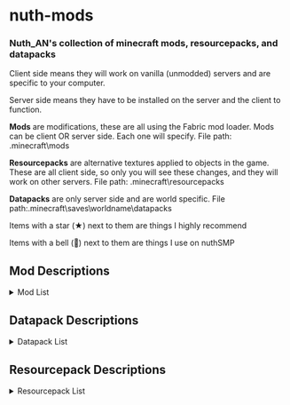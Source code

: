 # nuth-mods

### Nuth_AN's collection of minecraft mods, resourcepacks, and datapacks

Client side means they will work on vanilla (unmodded) servers and are specific to your computer.

Server side means they have to be installed on the server and the client to function.

**Mods** are modifications, these are all using the Fabric mod loader. Mods can be client OR server side. Each one will specify. File path: .minecraft\mods

**Resourcepacks** are alternative textures applied to objects in the game. These are all client side, so only you will see these changes, and they will work on other servers. File path: .minecraft\resourcepacks

**Datapacks** are only server side and are world specific. File path:.minecraft\saves\worldname\datapacks

Items with a star (★) next to them are things I highly recommend

Items with a bell (🔔) next to them are things I use on nuthSMP

## **Mod Descriptions**

<details>
<summary>Mod List</summary>

### IMPORTANT 

If you're installing any of these mods, it is recommended to install clothConfig, fabricAPI, fabricLanguageKotlin, maLiLib, modMenu, and yetAnotherConfigLib. These are required by most of these mods and aren't listed as dependencies.


- advancementInfo
  - Tells the user what they need to do to accomplish an advancement
    - Client

- axiom
  - Building mod I only use in creative worlds
    - Client or server

- balm (library)
  - Required for kleeSlabs
  - Client and server

- betterBeaconPlacement
  - Places down the base of the beacon by right clicking on a beacon with the mineral block in your hand. Also can break all the blocks by breaking the beacon. Huge time saver
    - Requires collective (library)
    - Client

- ★betterF3
  - Improves F3 menu by color coding (highly customizable)
    - Client

- ★betterStats
  - Makes the statistics screen look much prettier
    - Client or server

- boatHUD
  - Adds a cool little HUD when riding a boat. Includes speed, gs experienced, and angle
    - Client

- calcMod
  - Little calculator to calculate things such as amount of blocks needed for recipes, etc.
    - Client or server

- 🔔carpetExtra
  - Adds some more cool carpet features
    - Requires carpet
    - Server

- 🔔carpetTIS
  - More carpet additions, notably large barrels
    - Requires carpet
    - Server

- ★🔔clothConfig (library)
  - Required by a lot of mods
  - Client and server

- ★🔔clumps (performance)
  - Greatly decreases lag by clumping xp orbs together
    - Server

- collective (library)
  - Required by betterBeaconPlacement
  - Client and server

- ★continuity
  - Adds connected textures similar to OptiFine
    - Requires indium IF sodium is installed
    - Client

- controlling
  - Adds a search bar in the keybinds menu to help find conflicts
    - Requires searchables (library)
    - Client

- darkLoadingScreen
  - Makes the loading screen dark mode
    - Client

- easierCrafting
  - Enables instant crafting without having to drag items to and fro
    - Client

- eatingAnimation
  - Adds cool eating animations for most foods (sadly none for golden carrots)
    - Client

- 🔔essential
  - Adds some useless cosmetics and allows hosting worlds for multiplayer with friends
    - Client

- ★🔔fabricAPI (library)
  - Required by most mods
  - Client and server

- ★🔔carpet
  - Adds a ton of cool technical features. A tonnnnnn
    - Required by carpetExtras and carpetTIS
    - Server

- ★🔔fabricLanguageKotlin (library)
  - Required by a lot of mods
  - Client or server

- ★🔔indium (performance)
  - Sodium addon that improves rendering API
    - Requires sodium
    - Client

- inventoryHUD
  - Adds some neat little HUDs. Highly customizable
    - Client

- ★iris
  - Best shader loader in existence
    - Client

- ★itemScroller
  - Amazing mod that makes it way easier to move items around in the inventory
    - Client

- 🔔kleeSlabs
  - Allows just breaking the top or bottom slab in a double slab
    - Requires balm (library)
    - Server

- ★lambDynamicLights
  - Adds dynamic lights. Ex: holding a torch actually gives off light
    - Client

- ★litematica
  - Building mod to creat ghost outlines of your builds for easier building process in survival
    - Client

- ★🔔lithium (performance)
  - Great optimization addon for fabric. Reduces tons of lag
    - Client

- ★🔔maLiLib (library)
  - Required by a lot of my favorite mods
  - Client

- ★miniHUD
  - Fantastic mod that adds a little HUD that can display whatever you want it to. Also implements some useful renderers. Highly customizable
    - Client

- ★🔔modMenu
  - Adds a mod menu to help organize and configure mods in game
    - Required by a lot of mods
    - Client

- 🔔noExpensive
  - Removes the "Too Expensive!" restriction with anvils
    - Client and server

- ★noResourcePackWarnings
  - Removes the warning that a resource pack is from an older version
    - Client

- ★🔔reesesSodiumOptions
  - Improves the GUI of the sodium mod's options
    - Requires sodium
    - Client

- searchables (library)
  - Required by controlling
  - Client

- ★🔔shulkerPlus
  - Allows you to label shulker boxes with an item. Great for organization
    - Client and server

- ★🔔sodiumExtra (performance)
  - Adds some more features to sodium
    - Requires sodium

- ★🔔sodium (performance)
  - The goat of performance mods
    - Required by indium and sodiumExtra and reesesSodiumOptions
    - Client

- ★stendhal
  - Adds the whole unicode library in the game GUI, allowing for symbols in signs, chat, etc.
    - Client

- tweakermore
  - Adds some more tweakeroo features. I forgot what features, but they're probably cool
    - Client

- ★tweakeroo
  - Allows for diagonal and offset block placement, orientation changes when placing, shulkerbox tooltips, freecam, and so much more. Highly customizable
  - IMPORTANT: some features can get you banned on some servers (ex: clicking scripts, freecam). Check with your server admin
    - Client for some features, client and server for others (see previous bullet point)

- 🔔voiceChat
  - Adds a simple voice chat
    - Client and server

- ★wiZoom
  - My favorite zoom mod. It's just the zoom from the Wurst hack client (which I've never used)
    - Client

- yetAnotherConfigLib (library)
  - I don't remember which mods require this, so install it just to be safe
    - Client

- chatHeads
  - Displays the user's skin next to their chat message
    - Client

</details>

## **Datapack Descriptions**

<details>
<summary>Datapack List</summary>

- 🔔allMobHeads
  - Adds mob heads and player heads

- ★🔔antiGriefs
  - Stops endermen from picking up blocks and stops ghasts from breaking blocks

- 🔔armoredElytra
  - Drop an elytra and chestplate on an anvil to combine them

- ★🔔doubleShulkerShells
  - Shulkers always drop two shulker shells upon death

- ★🔔fastLeafDecay
  - Makes leaves decay very quickly

- 🔔vanillaTweaks
  - Allows for redying of stuff, dying sandstone to red sandstone, adds a bunch of shapeless recipes, makes blackstone function the same as cobble for recipes, you can make black dye from coal and charcoal, you can smelt rotten flesh into leather, unpack ice, unpack netherwart blocks, unpack wool into string, trapdoor recipe yields 12 instead of 2, stair recipe yields 8 instead of 4, and wood recipe yields 4 instead of 3
  - Go select your own at [https://vanillatweaks.net/picker/datapacks/](the vanilla tweaks website)

- 🔔villagerWorkstationHighlights
  - Helps find which villager is assigned to which workstation

</details>

## **Resourcepack Descriptions**

<details>

<summary>Resourcepack List</summary>

- cowTotem
  - A little texture I made that turns the totem of undying into a cute little cow

- nuthPaintings
  - I replaced all the paintings with my favorite funny images

- ★redstoneTweaks
  - Extremely splendid pack that makes redstone components much easier to read and tell what direction they're facing, as well as much more

- uniqueDiscs
  - Gives each music disc a unique texture

- betterEggs
  - Recolors eggs and turtle eggs

- colorfulCoral
  - Makes dead coral have a little hue of color in them

- consistentSigns
  - Makes hanging signs and normal signs be consistent

- livingDragon
  - Gives the dragon egg an animated texture like a heartbeat

- obsidianEnderChest
  - Retextures ender chest to resemble obsidian

- rainRevamp
  - Makes rain so much nicer and atmospheric

- ★springFlowers
  - Gets some variation in the flowers

- ★vanillaTweaks
  - See the .txt file for a list of all selected packs
  - Select your personal packs at [https://vanillatweaks.net/picker/resource-packs/](the vanilla tweaks website)
 
- timeToShweep
  - Changes phantoms' voices to be Bdubs saying "Time to shweep!"

</details>
